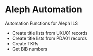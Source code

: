 # Aleph Automation
Automation Functions for Aleph ILS

* Create title lists from UXU01 records
* Create title lists from PDA01 records
* Create TKRs
* Get BIB numbers